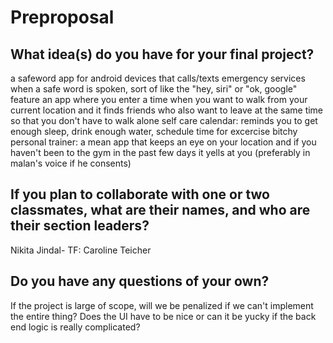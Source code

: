 # Preproposal

## What idea(s) do you have for your final project?

a safeword app for android devices that calls/texts emergency services when a safe word is spoken, sort of like the "hey, siri" or "ok, google" feature
an app where you enter a time when you want to walk from your current location and it finds friends who also want to leave at the same time so that you don't have to walk alone
self care calendar: reminds you to get enough sleep, drink enough water, schedule time for excercise
bitchy personal trainer: a mean app that keeps an eye on your location and if you haven't been to the gym in the past few days it yells at you (preferably in malan's voice if he consents)

## If you plan to collaborate with one or two classmates, what are their names, and who are their section leaders?

Nikita Jindal- TF: Caroline Teicher

## Do you have any questions of your own?

If the project is large of scope, will we be penalized if we can't implement the entire thing?
Does the UI have to be nice or can it be yucky if the back end logic is really complicated?

